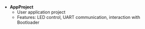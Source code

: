 - **AppProject**  
  - User application project  
  - Features: LED control, UART communication, interaction with Bootloader
